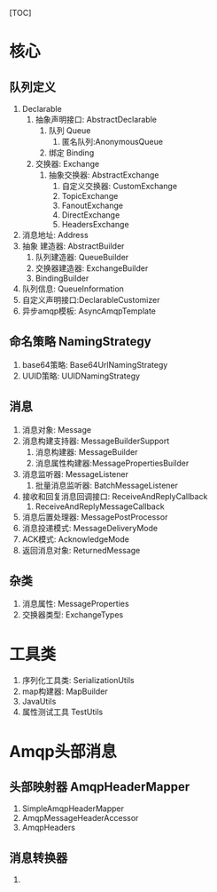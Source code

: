 [TOC]



# 核心

## 队列定义

1.  Declarable
    1.  抽象声明接口: AbstractDeclarable
        1.  队列 Queue
            1.  匿名队列:AnonymousQueue
        2. 绑定 Binding
    2.  交换器: Exchange
        1.  抽象交换器: AbstractExchange
            1.  自定义交换器: CustomExchange
            2.  TopicExchange
            3.  FanoutExchange
            4.  DirectExchange
            5.  HeadersExchange
2. 消息地址: Address
3. 抽象 建造器: AbstractBuilder
    1.   队列建造器: QueueBuilder
    2.  交换器建造器: ExchangeBuilder
    3.  BindingBuilder
4. 队列信息: QueueInformation
5. 自定义声明接口:DeclarableCustomizer
6. 异步amqp模板: AsyncAmqpTemplate

## 命名策略 NamingStrategy

1. base64策略: Base64UrlNamingStrategy
2. UUID策略: UUIDNamingStrategy

## 消息

1.  消息对象: Message
2. 消息构建支持器:  MessageBuilderSupport
    1.   消息构建器: MessageBuilder
    2.  消息属性构建器:MessagePropertiesBuilder
3.  消息监听器: MessageListener
    1.  批量消息监听器: BatchMessageListener
4.  接收和回复消息回调接口: ReceiveAndReplyCallback
    1.   ReceiveAndReplyMessageCallback
5. 消息后置处理器: MessagePostProcessor
6. 消息投递模式: MessageDeliveryMode
7. ACK模式: AcknowledgeMode
8. 返回消息对象: ReturnedMessage

## 杂类

1. 消息属性: MessageProperties
2. 交换器类型: ExchangeTypes

# 工具类

1.  序列化工具类: SerializationUtils
2.  map构建器: MapBuilder
3.  JavaUtils
4. 属性测试工具  TestUtils

# Amqp头部消息

## 头部映射器 AmqpHeaderMapper

1.   SimpleAmqpHeaderMapper
2.  AmqpMessageHeaderAccessor
3.  AmqpHeaders

## 消息转换器

1.  